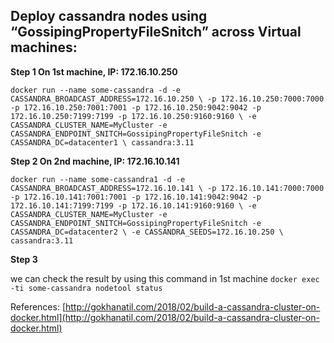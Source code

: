 ## Deploy cassandra nodes using “GossipingPropertyFileSnitch” across Virtual machines:


**Step 1 On 1st machine, IP: 172.16.10.250**

`docker run --name some-cassandra -d -e CASSANDRA_BROADCAST_ADDRESS=172.16.10.250 \
 -p 172.16.10.250:7000:7000 -p 172.16.10.250:7001:7001 -p 172.16.10.250:9042:9042 -p 172.16.10.250:7199:7199 -p 172.16.10.250:9160:9160 \
 -e CASSANDRA_CLUSTER_NAME=MyCluster -e CASSANDRA_ENDPOINT_SNITCH=GossipingPropertyFileSnitch -e CASSANDRA_DC=datacenter1 \
 cassandra:3.11`

**Step 2 On 2nd machine, IP: 172.16.10.141**

`docker run --name some-cassandra1 -d -e CASSANDRA_BROADCAST_ADDRESS=172.16.10.141 \
-p 172.16.10.141:7000:7000 -p 172.16.10.141:7001:7001 -p 172.16.10.141:9042:9042 -p 172.16.10.141:7199:7199 -p 172.16.10.141:9160:9160 \
-e CASSANDRA_CLUSTER_NAME=MyCluster -e CASSANDRA_ENDPOINT_SNITCH=GossipingPropertyFileSnitch -e CASSANDRA_DC=datacenter2 \
-e CASSANDRA_SEEDS=172.16.10.250 \
cassandra:3.11`

**Step 3**

we can check the result by using this command in 1st machine
`docker exec -ti some-cassandra nodetool status`

References:
[http://gokhanatil.com/2018/02/build-a-cassandra-cluster-on-docker.html](http://gokhanatil.com/2018/02/build-a-cassandra-cluster-on-docker.html)
